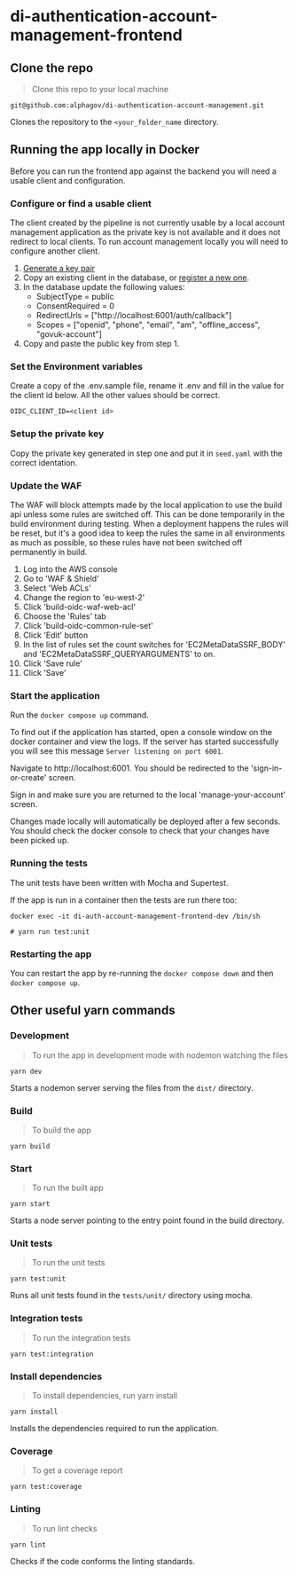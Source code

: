 # di-authentication-account-management-frontend

## Clone the repo

> Clone this repo to your local machine

```shell script
git@github.com:alphagov/di-authentication-account-management.git
```

Clones the repository to the `<your_folder_name` directory.

## Running the app locally in Docker

Before you can run the frontend app against the backend you will need a usable client and configuration.

### Configure or find a usable client

The client created by the pipeline is not currently usable by a local account management application as the private key is not available and it does not redirect to local clients.  To run account management locally you will need to configure another client.

1. [Generate a key pair](https://auth-tech-docs.london.cloudapps.digital/integrate-with-integration-environment/generate-a-key/)
1. Copy an existing client in the database, or [register a new one](https://auth-tech-docs.london.cloudapps.digital/integrate-with-integration-environment/manage-your-service-s-configuration/#manage-your-service-s-configuration-with-gov-uk-sign-in).
1. In the database update the following values:
    - SubjectType = public
    - ConsentRequired = 0
    - RedirectUrls = ["http://localhost:6001/auth/callback"]
    - Scopes = ["openid", "phone", "email", "am", "offline_access", "govuk-account"]
1. Copy and paste the public key from step 1.

### Set the Environment variables

Create a copy of the .env.sample file, rename it .env and fill in the value for the client id below.  All the other values should be correct.

```
OIDC_CLIENT_ID=<client id>
```

### Setup the private key

Copy the private key generated in step one and put it in `seed.yaml` with the correct identation.

### Update the WAF

The WAF will block attempts made by the local application to use the build api unless some rules are switched off.  This can be done temporarily in the build environment during testing.  When a deployment happens the rules will be reset, but it's a good idea to keep the rules the same in all environments as much as possible, so these rules have not been switched off permanently in build.

1. Log into the AWS console
1. Go to 'WAF & Shield'
1. Select 'Web ACLs'
1. Change the region to 'eu-west-2'
1. Click 'build-oidc-waf-web-acl'
1. Choose the 'Rules' tab
1. Click 'build-oidc-common-rule-set'
1. Click 'Edit' button
1. In the list of rules set the count switches for 'EC2MetaDataSSRF_BODY' and 'EC2MetaDataSSRF_QUERYARGUMENTS' to on.
1. Click 'Save rule'
1. Click 'Save'

### Start the application

Run the `docker compose up` command.

To find out if the application has started, open a console window on the docker container and view the logs. If the server has started successfully you will see this message `Server listening on port 6001`.

Navigate to http://localhost:6001.  You should be redirected to the 'sign-in-or-create' screen.

Sign in and make sure you are returned to the local 'manage-your-account' screen.

Changes made locally will automatically be deployed after a few seconds. You should check the docker console to check that your changes have been picked up.

### Running the tests

The unit tests have been written with Mocha and Supertest.

If the app is run in a container then the tests are run there too:

```shell script
docker exec -it di-auth-account-management-frontend-dev /bin/sh

# yarn run test:unit
```

### Restarting the app

You can restart the app by re-running the `docker compose down` and then `docker compose up`.

## Other useful yarn commands


### Development

> To run the app in development mode with nodemon watching the files

```shell script
yarn dev
```

Starts a nodemon server serving the files from the `dist/`
directory.

### Build

> To build the app

```shell script
yarn build
```

### Start

> To run the built app

```shell script
yarn start
```

Starts a node server pointing to the entry point found in
the build directory.

### Unit tests

> To run the unit tests

```shell script
yarn test:unit
```

Runs all unit tests found in the `tests/unit/` directory
using mocha.

### Integration tests

> To run the integration tests

```shell script
yarn test:integration
```


### Install dependencies

> To install dependencies, run yarn install

```shell script
yarn install
```

Installs the dependencies required to run the application.

### Coverage

> To get a coverage report

```shell script
yarn test:coverage
```

### Linting

> To run lint checks

```shell script
yarn lint
```

Checks if the code conforms the linting standards.
